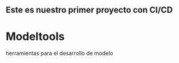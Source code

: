 ## Este es nuestro primer proyecto con CI/CD

# Modeltools
herramientas para el desarrollo de modelo
